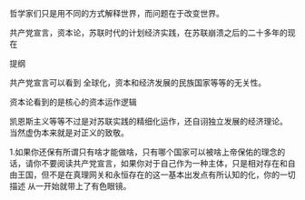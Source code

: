 哲学家们只是用不同的方式解释世界，而问题在于改变世界。

共产党宣言，资本论，苏联时代的计划经济实践，在苏联崩溃之后的二十多年的现在

提纲

共产党宣言可以看到 全球化，资本和经济发展的民族国家等等的无关性。

资本论看到的是核心的资本运作逻辑

凯恩斯主义等等不过是对苏联实践的精细化运作，还自诩独立发展的经济理论。 当然虚伪本来就是对正义的致敬。


1.如果你还保有所谓只有啥才能做啥，只有哪个国家可以被啥上帝保佑的理念的话，请你不要阅读共产党宣言，如果你对于自己作为一种主体，只是相对存在和自由王国，但不是在真理网关和永恒存在的这一基本出发点有所认知的化，你的一切描述
从一开始就带上了有色眼镜。